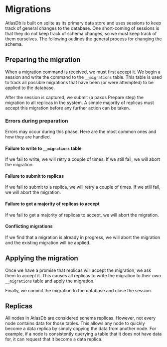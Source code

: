 # Migrations

AtlasDb is built on sqlite as its primary data store and uses sessions to keep track of general changes to the database.
One short-coming of sessions is that they do not keep track of schema changes, so we must keep track of them ourselves.
The following outlines the general process for changing the schema.

## Preparing the migration

When a migration command is received, we must first accept it.
We begin a session and write the command to the `__migrations` table.
This table is used to track all possible migrations that have been (or were attempted) to be applied to the database.

After the session is captured, we submit (a paxos Prepare step) the migration to all replicas in the system.
A simple majority of replicas must accept this migration before any further action can be taken.

### Errors during preparation

Errors may occur during this phase. Here are the most common ones and how they are handled.

#### Failure to write to `__migrations` table

If we fail to write, we will retry a couple of times. If we still fail, we will abort the migration.

#### Failure to submit to replicas

If we fail to submit to a replica, we will retry a couple of times. If we still fail, we will abort the migration.

#### Failure to get a majority of replicas to accept

If we fail to get a majority of replicas to accept, we will abort the migration.

#### Conflicting migrations

If we find that a migration is already in progress, we will abort the migration and the existing migration will be applied.

## Applying the migration

Once we have a promise that replicas will accept the migration, we ask them to accept it.
This causes all replicas to write the migration to their own `__migrations` table and apply the migration.

Finally, we commit the migration to the database and close the session.

## Replicas

All nodes in AtlasDb are considered schema replicas.
However, not every node contains data for those tables.
This allows any node to quickly become a data replica by simply copying the data from another node.
For example, if a node is consistently querying a table that it does not have data for,
it can request that it become a data replica.
